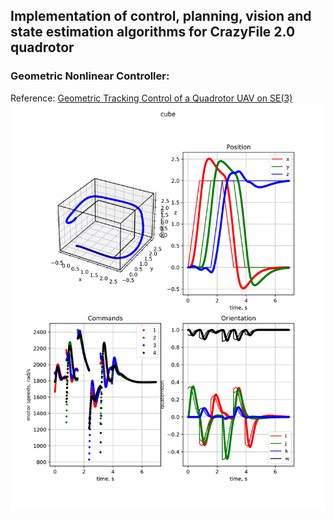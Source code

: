 ## Implementation of control, planning, vision and state estimation algorithms for CrazyFile 2.0 quadrotor

### Geometric Nonlinear Controller:
Reference: [Geometric Tracking Control of a Quadrotor UAV on SE(3)](https://mathweb.ucsd.edu/~mleok/pdf/LeLeMc2010_quadrotor.pdf)
![cube-trajectory-follow](Project1/meam620/proj1_1/data_out/result_cube-1.png)
